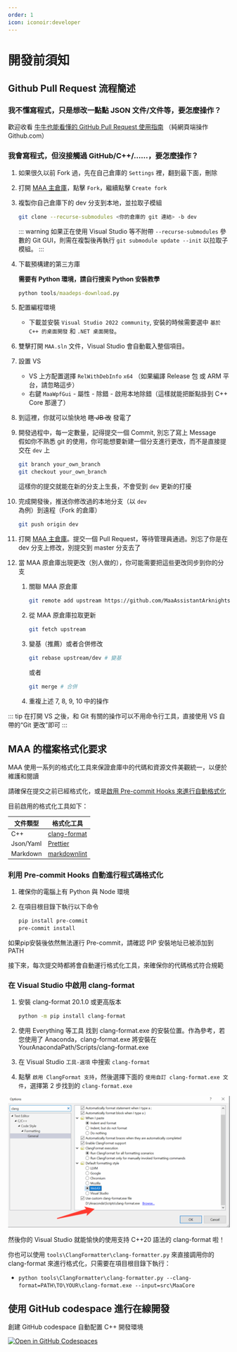 ```yaml
---
order: 1
icon: iconoir:developer
---
```


# 開發前須知

## Github Pull Request 流程簡述

### 我不懂寫程式，只是想改一點點 JSON 文件/文件等，要怎麼操作？

歡迎收看 [牛牛也能看懂的 GitHub Pull Request 使用指南](./pr-tutorial.md) （純網頁端操作 Github.com）

### 我會寫程式，但沒接觸過 GitHub/C++/……，要怎麼操作？

1. 如果很久以前 Fork 過，先在自己倉庫的 `Settings` 裡，翻到最下面，刪除
2. 打開 [MAA 主倉庫](https://github.com/MaaAssistantArknights/MaaAssistantArknights)，點擊 `Fork`，繼續點擊 `Create fork`
3. 複製你自己倉庫下的 dev 分支到本地，並拉取子模組

    ```bash
    git clone --recurse-submodules <你的倉庫的 git 連結> -b dev
    ```

    ::: warning
    如果正在使用 Visual Studio 等不附帶 `--recurse-submodules` 參數的 Git GUI，則需在複製後再執行 `git submodule update --init` 以拉取子模組。
    :::

4. 下載預構建的第三方庫

    **需要有 Python 環境，請自行搜索 Python 安裝教學**  

    ```cmd
    python tools/maadeps-download.py
    ```

5. 配置編程環境

    - 下載並安裝 `Visual Studio 2022 community`, 安裝的時候需要選中 `基於 C++ 的桌面開發` 和 `.NET 桌面開發`。

6. 雙擊打開 `MAA.sln` 文件，Visual Studio 會自動載入整個項目。
7. 設置 VS

    - VS 上方配置選擇 `RelWithDebInfo` `x64` （如果編譯 Release 包 或 ARM 平台，請忽略這步）
    - 右鍵 `MaaWpfGui` - 屬性 - 除錯 - 啟用本地除錯（這樣就能把斷點掛到 C++ Core 那邊了）

8. 到這裡，你就可以愉快地 ~~瞎 JB 改~~ 發電了
9. 開發過程中，每一定數量，記得提交一個 Commit, 別忘了寫上 Message  
   假如你不熟悉 git 的使用，你可能想要新建一個分支進行更改，而不是直接提交在 `dev` 上

    ```bash
    git branch your_own_branch
    git checkout your_own_branch
    ```

    這樣你的提交就能在新的分支上生長，不會受到 `dev` 更新的打擾

10. 完成開發後，推送你修改過的本地分支（以 `dev` 為例）到遠程（Fork 的倉庫）

    ```bash
    git push origin dev
    ```

11. 打開 [MAA 主倉庫](https://github.com/MaaAssistantArknights/MaaAssistantArknights)。提交一個 Pull Request，等待管理員通過。別忘了你是在 dev 分支上修改，別提交到 master 分支去了
12. 當 MAA 原倉庫出現更改（別人做的），你可能需要把這些更改同步到你的分支

    1. 關聯 MAA 原倉庫

        ```bash
        git remote add upstream https://github.com/MaaAssistantArknights/MaaAssistantArknights.git
        ```

    2. 從 MAA 原倉庫拉取更新

        ```bash
        git fetch upstream
        ```

    3. 變基（推薦）或者合併修改

        ```bash
        git rebase upstream/dev # 變基
        ```

        或者

        ```bash
        git merge # 合併
        ```

    4. 重複上述 7, 8, 9, 10 中的操作

::: tip
在打開 VS 之後，和 Git 有關的操作可以不用命令行工具，直接使用 VS 自帶的“Git 更改”即可
:::

## MAA 的檔案格式化要求

MAA 使用一系列的格式化工具來保證倉庫中的代碼和資源文件美觀統一，以便於維護和閱讀

請確保在提交之前已經格式化，或是[啟用 Pre-commit Hooks 來進行自動格式化](#利用-pre-commit-hooks-自動進行程式碼格式化)

目前啟用的格式化工具如下：

| 文件類型 | 格式化工具 |
| --- | --- |
| C++ | [clang-format](https://clang.llvm.org/docs/ClangFormat.html) |
| Json/Yaml | [Prettier](https://prettier.io/) |
| Markdown | [markdownlint](https://github.com/DavidAnson/markdownlint-cli2) |

### 利用 Pre-commit Hooks 自動進行程式碼格式化

1. 確保你的電腦上有 Python 與 Node 環境

2. 在項目根目錄下執行以下命令

    ```bash
    pip install pre-commit
    pre-commit install
    ```

如果pip安裝後依然無法運行 Pre-commit，請確認 PIP 安裝地址已被添加到 PATH

接下來，每次提交時都將會自動運行格式化工具，來確保你的代碼格式符合規範

### 在 Visual Studio 中啟用 clang-format

1. 安裝 clang-format 20.1.0 或更高版本

    ```bash
    python -m pip install clang-format
    ```

2. 使用 Everything 等工具 找到 clang-format.exe 的安裝位置。作為參考，若您使用了 Anaconda，clang-format.exe 將安裝在 YourAnacondaPath/Scripts/clang-format.exe

3. 在 Visual Studio `工具-選項` 中搜索 `clang-format`
4. 點擊 `啟用 ClangFormat 支持`，然後選擇下面的 `使用自訂 clang-format.exe 文件`，選擇第 2 步找到的 `clang-format.exe`

![Visual Studio 設置 clang-format](/images/zh-cn/development-enable-vs-clang-format.png)

然後你的 Visual Studio 就能愉快的使用支持 C++20 語法的 clang-format 啦！

你也可以使用 `tools\ClangFormatter\clang-formatter.py` 來直接調用你的 clang-format 來進行格式化，只需要在項目根目錄下執行：

- `python tools\ClangFormatter\clang-formatter.py --clang-format=PATH\TO\YOUR\clang-format.exe --input=src\MaaCore`

## 使用 GitHub codespace 進行在線開發

創建 GitHub codespace 自動配置 C++ 開發環境

[![Open in GitHub Codespaces](https://github.com/codespaces/badge.svg?color=green)](https://codespaces.new/MaaAssistantArknights/MaaAssistantArknights?devcontainer_path=.devcontainer%2F1%2Fdevcontainer.json)
